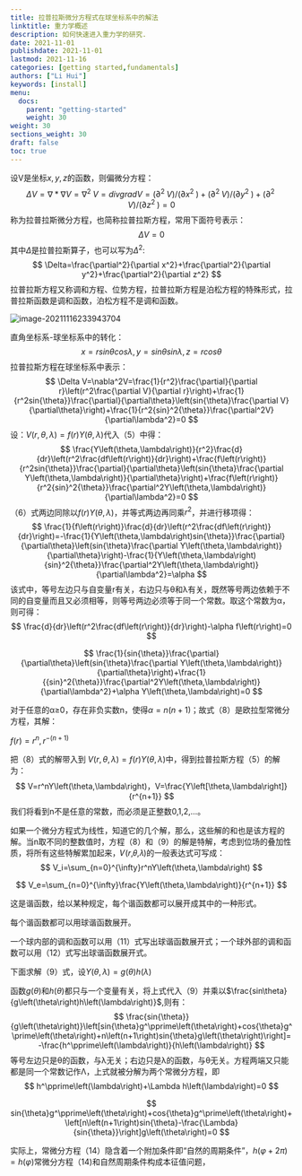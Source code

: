 ```yaml
---
title: 拉普拉斯微分方程式在球坐标系中的解法
linktitle: 重力学概述
description: 如何快速进入重力学的研究.
date: 2021-11-01
publishdate: 2021-11-01
lastmod: 2021-11-16
categories: [getting started,fundamentals]
authors: ["Li Hui"]
keywords: [install]
menu:
  docs:
    parent: "getting-started"
    weight: 30
weight: 30
sections_weight: 30
draft: false
toc: true
---
```


设V是坐标$x,y,z$的函数，则偏微分方程：
$$
\Delta V=\nabla\ast\nabla V=\nabla^2\;V=divgradV=(\partial^2\;V)/(\partial x^2\;)+(\partial^2\;V)/(\partial y^2\;)+(\partial^2\;V)/(\partial z^2\;)=0
$$
称为拉普拉斯微分方程，也简称拉普拉斯方程，常用下面符号表示：
$$
\Delta V=0
$$
其中$\Delta$是拉普拉斯算子，也可以写为$\Delta^2$:
$$
\Delta=\frac{\partial^2}{\partial x^2}+\frac{\partial^2}{\partial y^2}+\frac{\partial^2}{\partial z^2}
$$
拉普拉斯方程又称调和方程、位势方程，拉普拉斯方程是泊松方程的特殊形式，拉普拉斯函数是调和函数，泊松方程不是调和函数。

![image-20211116233943704](https://gitee.com/georgegou/gravitychina/raw/picture/202111162339118.png)

直角坐标系-球坐标系中的转化：
$$
x=rsin{\theta}cos{\lambda},y=sin{\theta}sin{\lambda},z=rcos{\theta}
$$
拉普拉斯方程在球坐标系中表示：
$$
\Delta V=\nabla^2V=\frac{1}{r^2}\frac{\partial}{\partial r}\left(r^2\frac{\partial V}{\partial r}\right)+\frac{1}{r^2sin{\theta}}\frac{\partial}{\partial\theta}\left(sin{\theta}\frac{\partial V}{\partial\theta}\right)+\frac{1}{r^2{sin}^2{\theta}}\frac{\partial^2V}{\partial\lambda^2}=0
$$
设：$V\left(r,\theta,\lambda\right)=f\left(r\right)Y\left(\theta,\lambda\right)$代入（5）中得：
$$
\frac{Y\left(\theta,\lambda\right)}{r^2}\frac{d}{dr}\left(r^2\frac{df\left(r\right)}{dr}\right)+\frac{f\left(r\right)}{r^2sin{\theta}}\frac{\partial}{\partial\theta}\left(sin{\theta}\frac{\partial Y\left(\theta,\lambda\right)}{\partial\theta}\right)+\frac{f\left(r\right)}{r^2{sin}^2{\theta}}\frac{\partial^2Y\left(\theta,\lambda\right)}{\partial\lambda^2}=0
$$
（6）式两边同除以$f\left(r\right)Y\left(\theta,\lambda\right)$，并等式两边再同乘$r^2$，并进行移项得：
$$
\frac{1}{f\left(r\right)}\frac{d}{dr}\left(r^2\frac{df\left(r\right)}{dr}\right)=-\frac{1}{Y\left(\theta,\lambda\right)sin{\theta}}\frac{\partial}{\partial\theta}\left(sin{\theta}\frac{\partial Y\left(\theta,\lambda\right)}{\partial\theta}\right)-\frac{1}{Y\left(\theta,\lambda\right){sin}^2{\theta}}\frac{\partial^2Y\left(\theta,\lambda\right)}{\partial\lambda^2}=\alpha
$$
该式中，等号左边只与自变量r有关，右边只与θ和λ有关，既然等号两边依赖于不同的自变量而且又必须相等，则等号两边必须等于同一个常数。取这个常数为α，则可得：
$$
\frac{d}{dr}\left(r^2\frac{df\left(r\right)}{dr}\right)-\alpha f\left(r\right)=0
$$

$$
\frac{1}{sin{\theta}}\frac{\partial}{\partial\theta}\left(sin{\theta}\frac{\partial Y\left(\theta,\lambda\right)}{\partial\theta}\right)+\frac{1}{{sin}^2{\theta}}\frac{\partial^2Y\left(\theta,\lambda\right)}{\partial\lambda^2}+\alpha Y\left(\theta,\lambda\right)=0
$$

对于任意的α≥0，存在非负实数n，使得$\alpha=n\left(n+1\right)$；故式（8）是欧拉型常微分方程，其解：

$f\left(r\right)=r^n,r^{-\left(n+1\right)}$

把（8）式的解带入到 $V\left(r,\theta,\lambda\right)=f\left(r\right)Y\left(\theta,\lambda\right)$中，得到拉普拉斯方程（5）的解为：
$$
V=r^nY\left(\theta,\lambda\right)，V=\frac{Y\left[\theta,\lambda\right]}{r^{n+1}}
$$
我们将看到n不是任意的常数，而必须是正整数0,1,2,…。

如果一个微分方程式为线性，知道它的几个解，那么，这些解的和也是该方程的解。当n取不同的整数值时，方程（8）和（9）的解是特解，考虑到位场的叠加性质，将所有这些特解累加起来，𝑉(𝑟,𝜃,𝜆)的一般表达式可写成：
$$
V_i=\sum_{n=0}^{\infty}r^nY\left(\theta,\lambda\right)
$$

$$
V_e=\sum_{n=0}^{\infty}\frac{Y\left(\theta,\lambda\right)}{r^{n+1}}
$$

这是谐函数，给以某种规定，每个谐函数都可以展开成其中的一种形式。

每个谐函数都可以用球谐函数展开。

一个球内部的调和函数可以用（11）式写出球谐函数展开式；一个球外部的调和函数可以用（12）式写出球谐函数展开式。

下面求解（9）式，设$Y\left(\theta,\lambda\right)=g\left(\theta\right)h\left(\lambda\right)$

函数$g\left(\theta\right)$和$h\left(\theta\right)$都只与一个变量有关，将上式代入（9）并乘以$\frac{sin\theta}{g\left(\theta\right)h\left(\lambda\right)}$,则有：
$$
\frac{sin{\theta}}{g\left(\theta\right)}\left[sin{\theta}g^\pprime\left(\theta\right)+cos{\theta}g^\prime\left(\theta\right)+n\left(n+1\right)sin{\theta}g\left(\theta\right)\right]=-\frac{h^\pprime\left(\lambda\right)}{h\left(\lambda\right)}
$$
等号左边只是θ的函数，与λ无关；右边只是λ的函数，与θ无关。方程两端又只能都是同一个常数记作Λ，上式就被分解为两个常微分方程，即
$$
h^\pprime\left(\lambda\right)+\Lambda h\left(\lambda\right)=0
$$

$$
sin{\theta}g^\pprime\left(\theta\right)+cos{\theta}g^\prime\left(\theta\right)+\left[n\left(n+1\right)sin{\theta}-\frac{\Lambda}{sin{\theta}}\right]g\left(\theta\right)=0
$$

实际上，常微分方程（14）隐含着一个附加条件即“自然的周期条件”，$h\left(\varphi+2\pi\right)=h\left(\varphi\right)$常微分方程（14)和自然周期条件构成本征值问题，


